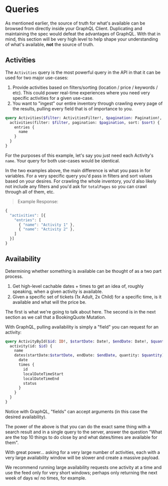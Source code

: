 # Queries

As mentioned earlier, the source of truth for what's available can be browsed from directly inside your GraphQL Client. Duplicating and maintaining the spec would defeat the advantages of GraphQL. With that in mind, this section will be very high level to help shape your understanding of what's available, **not** the source of truth.

## Activities

The `Activities` query is the most powerful query in the API in that it can be used for two major use-cases:

1. Provide activities based on filters/sorting (location / price / keywords / etc). This could power real-time experiences where you need very specific activities for a given use-case.
2. You want to "ingest" our entire inventory through crawling every page of the results, pulling every field that is of importance to you.

```graphql
query Activities($filter: ActivitiesFilter!, $pagination: Pagination!, $sort: ActivitySort) {
  activities(filter: $filter, pagination: $pagination, sort: $sort) {
    entries {
      name
    }
  }
}
```

For the purposes of this example, let's say you just need each Activity's `name`. Your query for both use-cases would be identical.

In the two examples above, the main difference is what you pass in for variables. For a very specific query you'd pass in filters and sort values based on your desires. For crawling the whole inventory, you'd also likely not include any filters and you'd ask for `totalPages` so you can crawl through all of them, etc.

>  Example Response:

```javascript
{
  "activities": [{
    "entries": [
      { "name": "Activity 1" },
      { "name": "Activity 2" },
    ]
  }]
}
```

## Availability

Determining whether something is available can be thought of as a two part process.

1. Get high-level cachable dates + times to get an idea of, roughly speaking, when a given activity is available.
2. Given a specific set of tickets (1x Adult, 2x Child) for a specific time, is it available and what will the price be.

The first is what we're going to talk about here. The second is in the next section as we call that a BookingQuote Mutation.

With GraphQL, pulling availability is simply a "field" you can request for an activity:

```graphql
query ActivityById($id: ID!, $startDate: Date!, $endDate: Date!, $quantity: Int) {
  activity(id: $id) {
    name
    dates(startDate:$startDate, endDate: $endDate, quantity: $quantity) {
      date
      times {
        id
        localDateTimeStart
        localDateTimeEnd
        status
      }
    }
  }
}
```

Notice with GraphQL, "fields" can accept arguments (in this case the desired availability).

The power of the above is that you can do the exact same thing with a search result and in a single query to the server, answer the question "What are the top 10 things to do close by and what dates/times are available for them".

<aside class="warning">
With great power... asking for a very large number of activities, each with a very large availability window will be slower and create a massive payload.

We recommend running large availability requests one activity at a time and use the feed only for very short windows; perhaps only returning the next week of days w/ no times, for example.
</aside>

